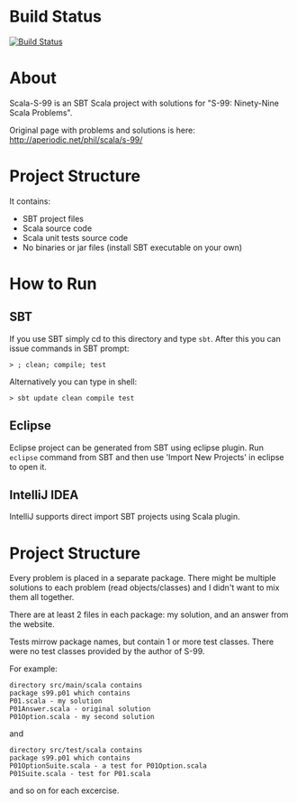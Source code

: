 Build Status
======
[![Build Status](https://travis-ci.org/izmailoff/scala-s-99.png?branch=master)](https://travis-ci.org/izmailoff/scala-s-99)

About
======

Scala-S-99 is an SBT Scala project with solutions for
"S-99: Ninety-Nine Scala Problems".

Original page with problems and solutions is here:
http://aperiodic.net/phil/scala/s-99/


Project Structure
======

It contains:

* SBT project files
* Scala source code
* Scala unit tests source code
* No binaries or jar files (install SBT executable on your own)


How to Run
======

SBT
------

If you use SBT simply cd to this directory and type `sbt`.
After this you can issue commands in SBT prompt:

    > ; clean; compile; test

Alternatively you can type in shell:

    > sbt update clean compile test

Eclipse
------

Eclipse project can be generated from SBT using eclipse
plugin. Run `eclipse` command from SBT and then use
'Import New Projects' in eclipse to open it.

IntelliJ IDEA
------
IntelliJ supports direct import SBT projects using Scala plugin.

Project Structure
======

Every problem is placed in a separate package. There might be multiple
solutions to each problem (read objects/classes) and I didn't want to
mix them all together.

There are at least 2 files in each package: my solution, and an answer
from the website.

Tests mirrow package names, but contain 1 or more test classes.
There were no test classes provided by the author of S-99.

For example:

    directory src/main/scala contains
    package s99.p01 which contains
    P01.scala - my solution
    P01Answer.scala - original solution
    P01Option.scala - my second solution

and

    directory src/test/scala contains
    package s99.p01 which contains
    P01OptionSuite.scala - a test for P01Option.scala
    P01Suite.scala - test for P01.scala

and so on for each excercise.

